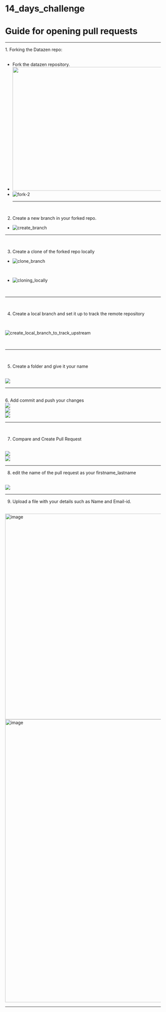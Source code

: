 # 14_days_challenge
<H1> Guide for opening pull requests</H1>
<hr>
1. Forking the Datazen repo:

<br>
<br>

 - Fork the datazen repository.
   <br>
 - <img src = https://github.com/DataZenSomaiya/14_days_challenge/blob/main/images/Fork_1.jpg width=1000 height=400>
   <br>
 - ![fork-2](https://user-images.githubusercontent.com/86959077/187630084-b85da9c6-b6b4-47e4-b191-b91e1002d41e.jpg)
   <br>
   <hr>
   <br>
   
2.  Create a new branch in your forked repo.
 - ![create_branch](https://user-images.githubusercontent.com/86959077/187633965-b9fa8c13-a1ce-4f80-af53-1e984f673346.jpg)
 
 <hr>
 <br>
 
 3. Create a clone of the forked repo locally
 
  - ![clone_branch](https://user-images.githubusercontent.com/86959077/187635458-7f4b6b67-02d7-46a0-acdb-927e65df7b71.jpg)
  
  <br>
  
  - ![cloning_locally](https://user-images.githubusercontent.com/86959077/187635679-e9f2025c-4bcd-49c1-8a91-6a328d7b9db2.jpg)
  
  <br>
  <hr>
  <br>
  
  4. Create a local branch and set it up to track the remote repository
  
  <br>
  
  ![create_local_branch_to_track_upstream](https://user-images.githubusercontent.com/86959077/187636188-922112d5-2c1e-4156-bf27-ecb05bbe3a95.jpg)
  
  <br>
  
  <hr>
  
  <br>
  
  5. Create a folder and give it your name 
  <br>  
  <img src = https://user-images.githubusercontent.com/86959077/187636551-4371589a-7a5e-46c0-af5a-a60037373821.jpg>
  <br>
  <hr>
  <br>
  6. Add commit and push your changes
  <br>
  <img src=https://user-images.githubusercontent.com/86959077/187636827-1fdffe1c-0e47-4e94-8216-6b1c1df5332d.jpg>
  <br>
  <img src=https://user-images.githubusercontent.com/86959077/187636951-28ea2f03-d262-40bb-b03d-36850ea86c07.jpg>
  <br>
  <img src = https://user-images.githubusercontent.com/86959077/187637028-d6165a58-821d-4d52-8a1a-a5f88221e155.jpg>
  <br>
  <hr>
  <br>
  
  7. Compare and Create Pull Request
  <br>
  <img src=https://user-images.githubusercontent.com/86959077/187637252-aad94bbd-46de-4aca-b78e-bf61a5c7f192.jpg>
  <br>
  <img src = https://user-images.githubusercontent.com/86959077/187637340-648cb1ab-b6df-4a9a-890a-764bffee954d.jpg>
  <br>
  <hr>
  
  8. edit the name of the pull request as your firstname_lastname
  <br>
  <img src = https://user-images.githubusercontent.com/86959077/187637834-96da2b1d-01f1-4b09-b819-059ffa27c60b.jpg>
  <br>
  <hr>
  
  9. Upload a file with your details such as Name and Email-id.
  <br>
  <img width="665" alt="image" src="https://user-images.githubusercontent.com/86959077/187639590-a28f9d44-d55a-4ac5-b9d1-ee024dd5f9d9.png">

  <br>
  <img width="915" alt="image" src="https://user-images.githubusercontent.com/86959077/187639222-2c4c0966-4f5d-482f-be7b-0b723833b4e3.png">
  <br>
  <hr>

  





  
  

  


 
 
 



    

